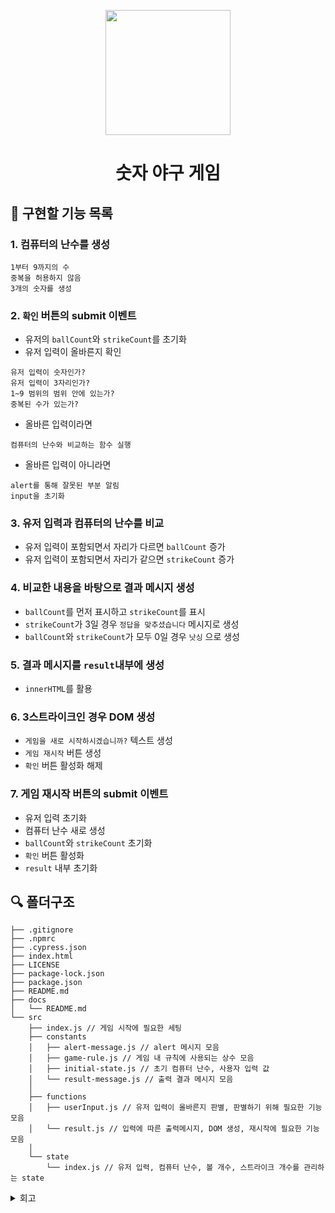 <p align="middle" >
  <img width="200px;" src="https://github.com/woowacourse/javascript-baseball-precourse/blob/main/images/baseball_icon.png?raw=true"/>
</p>
<h1 align="middle">숫자 야구 게임</h1>

## 🎯 구현할 기능 목록
### 1. 컴퓨터의 난수를 생성
```
1부터 9까지의 수
중복을 허용하지 않음
3개의 숫자를 생성
```

### 2. `확인` 버튼의 submit 이벤트
- 유저의 `ballCount`와 `strikeCount`를 초기화
- 유저 입력이 올바른지 확인
``` 
유저 입력이 숫자인가?
유저 입력이 3자리인가?
1~9 범위의 범위 안에 있는가?
중복된 수가 있는가?
```
- 올바른 입력이라면 
```
컴퓨터의 난수와 비교하는 함수 실행
```
- 올바른 입력이 아니라면
```
alert를 통해 잘못된 부분 알림
input을 초기화
```

### 3. 유저 입력과 컴퓨터의 난수를 비교
- 유저 입력이 포함되면서 자리가 다르면 `ballCount` 증가
- 유저 입력이 포함되면서 자리가 같으면 `strikeCount` 증가

### 4. 비교한 내용을 바탕으로 결과 메시지 생성
- `ballCount`를 먼저 표시하고 `strikeCount`를 표시
- `strikeCount`가 3일 경우 `정답을 맞추셨습니다` 메시지로 생성
- `ballCount`와 `strikeCount`가 모두 0일 경우 `낫싱` 으로 생성

### 5. 결과 메시지를 `result`내부에 생성
- `innerHTML`를 활용

### 6. 3스트라이크인 경우 DOM 생성
- `게임을 새로 시작하시겠습니까?` 텍스트 생성
- `게임 재시작` 버튼 생성
- `확인` 버튼 활성화 해제

### 7. 게임 재시작 버튼의 submit 이벤트
- 유저 입력 초기화
- 컴퓨터 난수 새로 생성
- `ballCount`와 `strikeCount` 초기화
- `확인` 버튼 활성화
- `result` 내부 초기화

## 🔍 폴더구조

```plaintext
├── .gitignore
├── .npmrc
├── .cypress.json
├── index.html
├── LICENSE
├── package-lock.json
├── package.json
├── README.md
├── docs
│   └── README.md
└── src
    ├── index.js // 게임 시작에 필요한 세팅
    ├── constants
    │   ├── alert-message.js // alert 메시지 모음
    │   ├── game-rule.js // 게임 내 규칙에 사용되는 상수 모음
    │   ├── initial-state.js // 초기 컴퓨터 난수, 사용자 입력 값
    │   └── result-message.js // 출력 결과 메시지 모음
    │
    ├── functions
    │   ├── userInput.js // 유저 입력이 올바른지 판별, 판별하기 위해 필요한 기능 모음
    │   └── result.js // 입력에 따른 출력메시지, DOM 생성, 재시작에 필요한 기능 모음
    │
    └── state
        └── index.js // 유저 입력, 컴퓨터 난수, 볼 개수, 스트라이크 개수를 관리하는 state
```

<details>
<summary>회고</summary>
  
### 2021/11/24
#### 구현할 기능 목록을 먼저 작성한다는 것이 낯설어도 아래 두 가지는 파악하자
> 가장 쉬운 것 부터 하나씩 해결해 나가자
1. 상수로 둘 수 있는 것
2. 각 액션에서 필요한 기능들

#### readme는 꼼꼼히 작성하자
> 구현할 기능 목록을 보면서 작성해야 기능단위 커밋을 실천할 수 있고, 삽질을 안한다
지금은 규모가 매우 작은 프로젝트이기 때문에 단순히 readme만 수정하고 넘어가는데에 그치지만, 프로젝트 규모가 조금만 커져도 유의미한 시간과 노력의 손실이 발생할 것 같다고 느꼈다.

#### 문자열 내에서 숫자 판별
> 유저 입력에 숫자 외의 문자가 포함되어있는지를 판별하는 함수에서 더 좋은 방법이 없는지?  
> <b>`-12` `1e9` 처럼 문자가 포함되어 있어도 숫자로 취급되는 예외의 해결을 위해</b>
1. 문자열을 통째로 `isNan`으로 확인 -> `-12` `Infinity` `1e9` 의 케이스에서 실패
2. `isNan(str) && isNan(parseInt(str))`로 확인 -> `1e9`의 케이스에서 실패  
3. 문자 요소 하나씩 확인 -> <b>일단 채택. 근데 이게 최선인가?</b>

---

### 2021/11/25
#### 내가 자주 실수하는 코드 컨벤션 파악
> 코드 포매터가 수정해준다고 하더라도 내가 먼저 신경쓰고 고쳐나가자
1. `boolean` 반환하는 함수명은 `is`로 시작할 것
2. `return`문은 한 칸을 띄울 것
3. 함수 선언시 무작정 `export` 추가하지 말 것 <b><- 제발</b>
4. 반복을 위한 변수는 미리 선언할 것
5. 변수, 함수 네이밍시 좀 더 직관적이도록 선언할 것
  
#### 기능별로 그룹화를 잘 하자
> 기능마다 파일을 만들어서 사용하니 `import`라인이 너무 많아진다.  
> 같은 변수를 관리하거나, 비슷한 목적을 가진 것 끼리 파일을 그룹화하여 사용하자.
</details>
